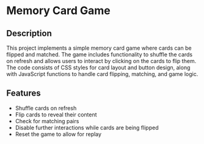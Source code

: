 # Memory Card Game

## Description
This project implements a simple memory card game where cards can be flipped and matched. The game includes functionality to shuffle the cards on refresh and allows users to interact by clicking on the cards to flip them. The code consists of CSS styles for card layout and button design, along with JavaScript functions to handle card flipping, matching, and game logic.

## Features
- Shuffle cards on refresh
- Flip cards to reveal their content
- Check for matching pairs
- Disable further interactions while cards are being flipped
- Reset the game to allow for replay
